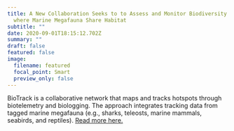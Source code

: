 ```yaml
---
title: A New Collaboration Seeks to to Assess and Monitor Biodiversity Hotspots
  where Marine Megafauna Share Habitat
subtitle: ""
date: 2020-09-01T18:15:12.702Z
summary: ""
draft: false
featured: false
image:
  filename: featured
  focal_point: Smart
  preview_only: false
---
```

BioTrack is a collaborative network that maps and tracks hotspots through biotelemetry and biologging. The approach integrates tracking data from tagged marine megafauna (e.g., sharks, teleosts, marine mammals, seabirds, and reptiles). [Read more here.](https://marinebon.org/pages/biotrack/)
